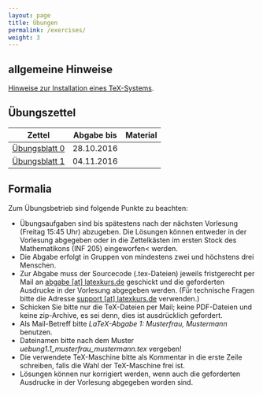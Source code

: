 ```yaml
---
layout: page
title: Übungen
permalink: /exercises/
weight: 3
---
```


## allgemeine Hinweise

[Hinweise zur Installation eines TeX-Systems](./00_texlive_installation.pdf "Installationshinweise").

## Übungszettel

Zettel                                                   | Abgabe bis | Material
---------------------------------------------------------|------------|-------------------------
[Übungsblatt 0](./00_erste_schritte.pdf)                 | 28.10.2016 |
[Übungsblatt 1](./01_schriften_kodierungen.pdf)          | 04.11.2016 |

<!--
[Übungsblatt 2](./02_mathesatz.pdf)                      | 11.11.2016 |
[Übungsblatt 3](./03_tabellen.pdf)                       | 18.11.2016 |
[Übungsblatt 4](./04_masseinheiten.pdf)                  | 25.11.2016 |
[Übungsblatt 5](./05_abbildungen_tikz.pdf)               | 02.12.2016 |
[Übungsblatt 6](./06_diagramme.pdf)                      | 09.12.2016 | [Messwerte](06_messwerte.dat)
[Übungsblatt 7](./07_umfangreiches_dokument.pdf)         | 16.12.2016 | [Projektdateien](07_projekt.zip)
[Weihnachtsblatt](./weihnachtsblatt.pdf)                 | 13.01.2017 |
[Übungsblatt 8](./08_bibliographie_mehrsprachigkeit.pdf) | 20.01.2017 |
[Übungsblatt 9](./09_praesentationen.pdf)                | 27.01.2017 |
[Übungsblatt 10](./10_brief_lebenslauf.pdf) 	         | 03.02.2017 |
-->

## Formalia

Zum Übungsbetrieb sind folgende Punkte zu beachten:

* Übungsaufgaben sind bis spätestens nach der nächsten Vorlesung (Freitag 15:45 Uhr) abzugeben.
  Die Lösungen können entweder in der Vorlesung abgegeben oder in die Zettelkästen im ersten Stock des Mathematikons (INF 205) eingeworfen< werden.
* Die Abgabe erfolgt in Gruppen von mindestens zwei und höchstens drei Menschen.
* Zur Abgabe muss der Sourcecode (.tex-Dateien) jeweils fristgerecht per Mail an <a href="mailto:abgabe@latexkurs.de?subject=LaTeX-Abgabe%20:">abgabe [at] latexkurs.de</a> geschickt und die geforderten Ausdrucke in der Vorlesung abgegeben werden.
  (Für technische Fragen bitte die Adresse <a href="mailto:support@latexkurs.de"> support [at] latexkurs.de</a> verwenden.)
* Schicken Sie bitte nur die TeX-Dateien per Mail; keine PDF-Dateien und keine zip-Archive, es sei denn, dies ist ausdrücklich gefordert.
* Als Mail-Betreff bitte _LaTeX-Abgabe 1: Musterfrau, Mustermann_ benutzen.
* Dateinamen bitte nach dem Muster _uebung1.1_musterfrau_mustermann.tex_ vergeben!
* Die verwendete TeX-Maschine bitte als Kommentar in die erste Zeile schreiben, falls die Wahl der TeX-Maschine frei ist.
* Lösungen können nur korrigiert werden, wenn auch die geforderten Ausdrucke in der Vorlesung abgegeben worden sind.
				